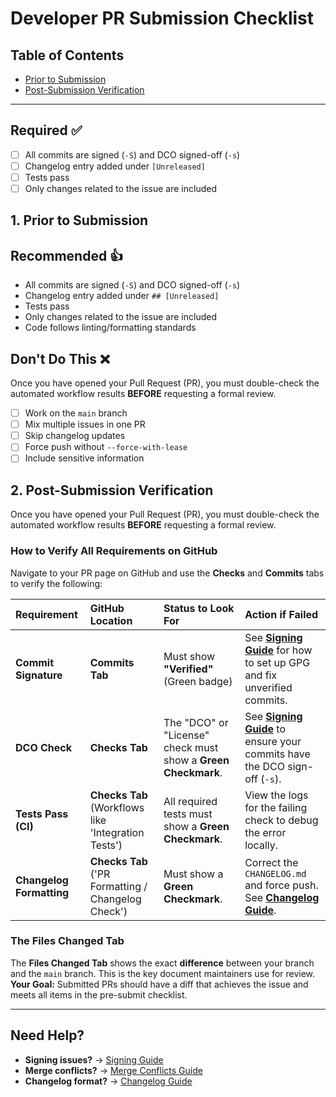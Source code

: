 # Developer PR Submission Checklist

## Table of Contents
- [Prior to Submission](#1-prior-to-submission)
- [Post-Submission Verification](#2-post-submission-verification)

---

## Required ✅

- [ ] All commits are signed (`-S`) and DCO signed-off (`-s`)
- [ ] Changelog entry added under `[Unreleased]`
- [ ] Tests pass 
- [ ] Only changes related to the issue are included

## 1. Prior to Submission 

## Recommended 👍

- All commits are signed (`-S`) and DCO signed-off (`-s`)
- Changelog entry added under `## [Unreleased]`
- Tests pass 
- Only changes related to the issue are included
- Code follows linting/formatting standards

## Don't Do This ❌
Once you have opened your Pull Request (PR), you must double-check the automated workflow results **BEFORE** requesting a formal review.

- [ ] Work on the `main` branch
- [ ] Mix multiple issues in one PR
- [ ] Skip changelog updates
- [ ] Force push without `--force-with-lease`
- [ ] Include sensitive information

## 2. Post-Submission Verification

Once you have opened your Pull Request (PR), you must double-check the automated workflow results **BEFORE** requesting a formal review.

### How to Verify All Requirements on GitHub

Navigate to your PR page on GitHub and use the **Checks** and **Commits** tabs to verify the following:

| Requirement | GitHub Location | Status to Look For | Action if Failed |
| :--- | :--- | :--- | :--- |
| **Commit Signature** | **Commits Tab** | Must show **"Verified"** (Green badge) | See **[Signing Guide](signing.md)** for how to set up GPG and fix unverified commits. |
| **DCO Check** | **Checks Tab** | The "DCO" or "License" check must show a **Green Checkmark**. | See **[Signing Guide](signing.md)** to ensure your commits have the DCO sign-off (`-s`). |
| **Tests Pass (CI)** | **Checks Tab** (Workflows like 'Integration Tests') | All required tests must show a **Green Checkmark**. | View the logs for the failing check to debug the error locally. |
| **Changelog Formatting** | **Checks Tab** ('PR Formatting / Changelog Check') | Must show a **Green Checkmark**. | Correct the `CHANGELOG.md` and force push. See **[Changelog Guide](changelog_entry.md)**. |

### The Files Changed Tab

The **Files Changed Tab** shows the exact **difference** between your branch and the `main` branch. This is the key document maintainers use for review.
**Your Goal:** Submitted PRs should have a diff that achieves the issue and meets all items in the pre-submit checklist.

---

## Need Help?

- **Signing issues?** → [Signing Guide](signing.md)
- **Merge conflicts?** → [Merge Conflicts Guide](merge_conflicts.md)
- **Changelog format?** → [Changelog Guide](changelog_entry.md)